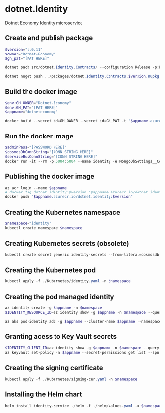 # dotnet.Identity

Dotnet Economy Identity microservice

## Create and publish package

```powershell
$version="1.0.11"
$owner="Dotnet-Economy"
$gh_pat="[PAT HERE]"

dotnet pack src/dotnet.Identity.Contracts/ --configuration Release -p:PackageVersion=$version -p:RepositoryUrl=https://github.com/$owner/dotnet.Identity -o ../packages

dotnet nuget push ../packages/dotnet.Identity.Contracts.$version.nupkg --api-key $gh_pat --source "github"
```

## Build the docker image

```powershell
$env:GH_OWNER="Dotnet-Economy"
$env:GH_PAT="[PAT HERE]"
$appname="dotneteconomy"

docker build --secret id=GH_OWNER --secret id=GH_PAT -t "$appname.azurecr.io/dotnet.identity:$version" .
```

## Run the docker image

```powershell
$adminPass="[PASSWORD HERE]"
$cosmosDbConnString="[CONN STRING HERE]"
$serviceBusConnString="[CONN STRING HERE]"
docker run -it --rm -p 5004:5004 --name identity -e MongoDbSettings__ConnectionString=$cosmosDbConnString -e ServiceBusSettings__ConnectionString=$serviceBusConnString -e ServiceSettings__MessageBroker="SERVICEBUS" -e IdentitySettings__AdminUserPassword=$adminPass dotnet.identity:$version
```

## Publishing the docker image

```powershell
az acr login --name $appname
# docker tag dotnet.identity:$version "$appname.azurecr.io/dotnet.identity:$version"
docker push "$appname.azurecr.io/dotnet.identity:$version"
```

## Creating the Kubernetes namespace

```powershell
$namespace="identity"
kubectl create namespace $namespace
```

## Creating Kubernetes secrets (obsolete)

```powershell
kubectl create secret generic identity-secrets --from-literal=cosmosdb-connectionstring=$cosmosDbConnString --from-literal=servicebus-connectionstring=$serviceBusConnString --from-literal=admin-password=$adminPass -n $namespace
```

## Creating the Kubernetes pod

```powershell
kubectl apply -f ./Kubernetes/identity.yaml -n $namespace
```

## Creating the pod managed identity

```powershell
az identity create -g $appname -n $namespace
$IDENTITY_RESOURCE_ID=az identity show -g $appname -n $namespace --query id -otsv

az aks pod-identity add -g $appname --cluster-name $appname --namespace $namespace -n $namespace --identity-resource-id $IDENTITY_RESOURCE_ID
```

## Granting acess to Key Vault secrets

```powershell
$IDENTITY_CLIENT_ID=az identity show -g $appname -n $namespace --query clientId -otsv
az keyvault set-policy -n $appname --secret-permissions get list --spn $IDENTITY_CLIENT_ID
```

## Creating the signing certificate

```powershell
kubectl apply -f ./Kubernetes/signing-cer.yaml -n $namespace
```

## Installing the Helm chart

```powershell
helm install identity-service ./helm -f ./helm/values.yaml -n $namespace
```
